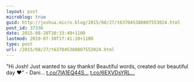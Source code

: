 ```yaml
---
layout: post
microblog: true
guid: http://joshua.micro.blog/2015/08/27/t637045380807553024.html
post_id: 37336
date: 2015-08-28T10:33:49+1100
lastmod: 2019-07-30T17:41:28+1100
type: post
url: /2015/08/27/t637045380807553024.html
---
```

"Hi Josh! Just wanted to say thanks! Beautiful words, created our beautiful day ❤️" - Dani… [t.co/7IA1EQ44S...](http://t.co/7IA1EQ44S5) [t.co/6EXVDsYRL...](http://t.co/6EXVDsYRLz)
